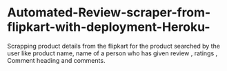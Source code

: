 # Automated-Review-scraper-from-flipkart-with-deployment-Heroku-
Scrapping product details from the flipkart for the product searched by the user like product name, name of a person who has given review , ratings , Comment heading and comments. 
